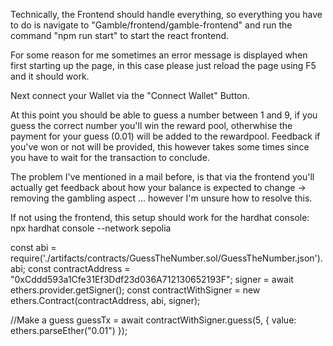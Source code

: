 Technically, the Frontend should handle everything, so everything you have to do is navigate to "Gamble/frontend/gamble-frontend" and run the command "npm run start" to start the react frontend.

For some reason for me sometimes an error message is displayed when first starting up the page, in this case please just reload the page using F5 and it should work.

Next connect your Wallet via the "Connect Wallet" Button.

At this point you should be able to guess a number between 1 and 9, if you guess the correct number you'll win the reward pool, otherwhise the payment for your guess (0.01) will be added to the rewardpool. Feedback if you've won or not will be provided, this however takes some times since you have to wait for the transaction to conclude.

The problem I've mentioned in a mail before, is that via the frontend you'll actually get feedback about how your balance is expected to change -> removing the gambling aspect ... however I'm unsure how to resolve this.

If not using the frontend, this setup should work for the hardhat console: 
npx hardhat console --network sepolia

const abi = require('./artifacts/contracts/GuessTheNumber.sol/GuessTheNumber.json').abi;
const contractAddress = "0xCddd593a1Cfe31Ef3Ddf23d036A712130652193F";
signer = await ethers.provider.getSigner();
const contractWithSigner = new ethers.Contract(contractAddress, abi, signer);

//Make a guess
guessTx = await contractWithSigner.guess(5, { value: ethers.parseEther("0.01") });
